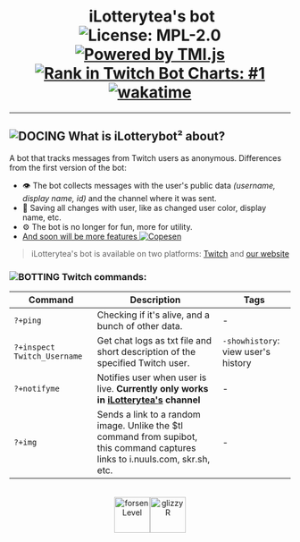 <h1 align="center">
<img alt="" title="so this is iLotteryteaLive emote" src="https://cdn.betterttv.net/emote/60a09b8867644f1d67e8701c/1x"> iLotterytea's bot<br>
<img alt="License: MPL-2.0" title="License: MPL-2.0" src="https://img.shields.io/badge/📜 License-MPL--2.0-AAAAAA?style=plastic">
<a href="https://tmijs.com/"><img alt="Powered by TMI.js" title="Powered by TMI.js" src="https://img.shields.io/badge/Powered by-TMI.js-AA00AA?style=plastic&logo=nodedotjs"></a>
<a href="https://www.youtube.com/watch?v=d1YBv2mWll0"><img alt="Rank in Twitch Bot Charts: #1" title="Jebaited" src="https://img.shields.io/badge/🏆 Rank in Twitch Bot Charts-%231-yellow?style=plastic"></a>
<a href="https://wakatime.com/badge/user/09f67b1c-0691-482a-a1d4-e4751e6962de/project/c3f899b4-ca47-46c7-9838-3548f0a9546f"><img src="https://wakatime.com/badge/user/09f67b1c-0691-482a-a1d4-e4751e6962de/project/c3f899b4-ca47-46c7-9838-3548f0a9546f.svg?style=plastic" alt="wakatime"></a>
</h1>

<hr>

## <img src="https://cdn.betterttv.net/emote/5f1387fd65fe924464ee0338/1x" title="DOCING"> What is iLotterybot² about?
A bot that tracks messages from Twitch users as anonymous. Differences from the first version of the bot:
+ 👁 The bot collects messages with the user's public data *(username, display name, id)* and the channel where it was sent.
+ 💾 Saving all changes with user, like as changed user color, display name, etc.
+ ⚙ The bot is no longer for fun, more for utility.
+ [And soon will be more features <img src="https://cdn.frankerfacez.com/emote/568146/1" alt="Copesen" title="Copesen">](https://github.com/notdankenough/iLotteryteaLive/projects/1)

> iLotterytea's bot is available on two platforms: [Twitch](https://twitch.tv/fembajtea) and [our website](https://hmmtodayiwill.ru/)

### <img src="https://cdn.betterttv.net/emote/602de36bee839b1e5ec6deeb/1x" title="BOTTING"> Twitch commands:
| Command | Description | Tags
| --- | --- | --- |
| `?+ping` | Checking if it's alive, and a bunch of other data. | - |
| `?+inspect Twitch_Username` | Get chat logs as txt file and short description of the specified Twitch user. | `-showhistory`: view user's history |
| `?+notifyme` | Notifies user when user is live. **Currently only works in [iLotterytea's](https://twitch.tv/ilotterytea) channel** | - |
| `?+img` | Sends a link to a random image. Unlike the $tl command from supibot, this command captures links to i.nuuls.com, skr.sh, etc. | - |

<br>
<div align="center">
<img title="forsenLevel" alt="forsenLevel" src="https://cdn.frankerfacez.com/emoticon/639606/4" width=64><img title="glizzyR" alt="glizzyR" src="https://cdn.betterttv.net/emote/60ab28a967644f1d67e8bdb5/3x" width=64>
</div>
